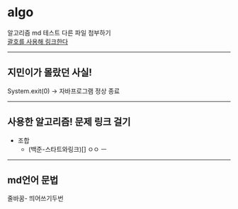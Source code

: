 # algo
알고리즘
md 테스트
다른 파일 첨부하기  
[괄호를 사용해 링크한다](https://github.com/jiminlim/algo/blob/master/%EB%A7%81%ED%81%AC%ED%85%8C%EC%8A%A4%ED%8A%B8)

---
## 지민이가 몰랐던 사실!
System.exit(0) -> 자바프로그램 정상 종료



---
## 사용한 알고리즘! 문제 링크 걸기  
- 조합  
  * (백준-스타트와링크)[] 
ㅇㅇ
ㅡ


---
## md언어 문법  
줄바꿈- 띄어쓰기두번  

